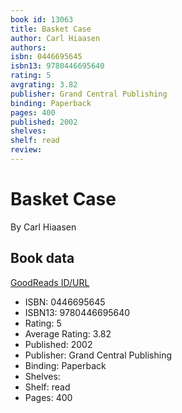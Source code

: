 ```yaml
---
book id: 13063
title: Basket Case
author: Carl Hiaasen
authors: 
isbn: 0446695645
isbn13: 9780446695640
rating: 5
avgrating: 3.82
publisher: Grand Central Publishing
binding: Paperback
pages: 400
published: 2002
shelves: 
shelf: read
review: 
---
```


# Basket Case

By Carl Hiaasen

## Book data

[GoodReads ID/URL](https://www.goodreads.com/book/show/13063)

- ISBN: 0446695645
- ISBN13: 9780446695640
- Rating: 5
- Average Rating: 3.82
- Published: 2002
- Publisher: Grand Central Publishing
- Binding: Paperback
- Shelves: 
- Shelf: read
- Pages: 400

